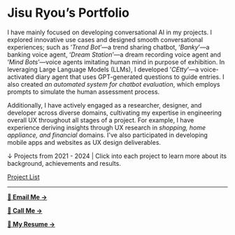 # Jisu Ryou’s Portfolio

I have mainly focused on developing conversational AI in my projects. I explored innovative use cases and designed smooth conversational experiences; such as ‘*Trend Bot*’—a trend sharing chatbot, ‘*Banky*’—a banking voice agent, ‘*Dream Station*’—a dream recording voice agent and ‘*Mind Bots*’—voice agents imitating human mind in purpose of exhibition. In leveraging Large Language Models (LLMs), I developed '*CEtty*'—a voice-activated diary agent that uses GPT-generated questions to guide entries. I also created *an automated system for chatbot evaluation*, which employs prompts to simulate the human assessment process.

Additionally, I have actively engaged as a researcher, designer, and developer across diverse domains, cultivating my expertise in engineering overall UX throughout all stages of a project. For example, I have experience deriving insights through UX research in *shopping, home appliance, and financial* domains. I've also participated in developing mobile apps and websites as UX design deliverables.

↓ Projects from 2021 - 2024 | Click into each project to learn more about its background, achievements and results.

[Project List](Project%20List%20b3397a2282684386a85e0248923ecc4c.csv)

---

[**📨 Email Me →**](mailto:jisuryou7@gmail.com)

[**🤙 Call Me →**](tel:821042422173)

[**📝 My Resume →**](https://file.notion.so/f/f/710a1fbe-212b-4aaa-9736-b996772f7b2f/2b7a452d-82d0-4402-9913-45ac01128577/CV_jisuryou_240308.pdf?id=bb98cf2e-3d62-493f-a477-bcf3b1ebed85&table=block&spaceId=710a1fbe-212b-4aaa-9736-b996772f7b2f&expirationTimestamp=1710151200000&signature=Nz31bnWec2SMHRdf6xnE0DmnEEXgpVwE-1B04F5D_cA&downloadName=CV_jisuryou_240308.pdf)